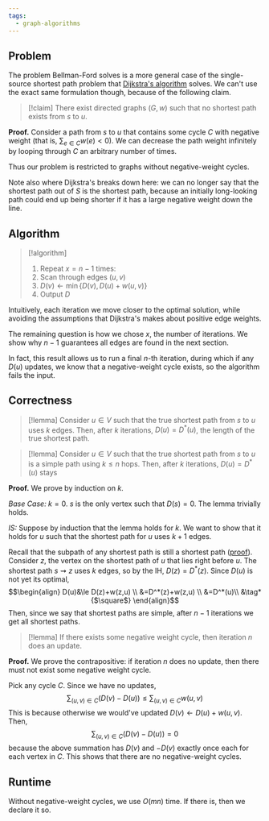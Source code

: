 ```yaml
---
tags:
  - graph-algorithms
---
```

## Problem

The problem Bellman-Ford solves is a more general case of the single-source shortest path problem that [Dijkstra's algorithm](Dijkstra's%20Algorithm.md) solves. We can't use the exact same formulation though, because of the following claim.

>[!claim]
>There exist directed graphs $(G, w)$ such that no shortest path exists from $s$ to $u$.

**Proof.** Consider a path from $s$ to $u$ that contains some cycle $C$ with negative weight (that is, $\sum_{e\in C}w(e)<0$). We can decrease the path weight infinitely by looping through $C$ an arbitrary number of times.
$$\tag*{$\square$}$$

Thus our problem is restricted to graphs without negative-weight cycles.

Note also where Dijkstra's breaks down here: we can no longer say that the shortest path out of $S$ is the shortest path, because an initially long-looking path could end up being shorter if it has a large negative weight down the line.
## Algorithm

>[!algorithm]
>1. Repeat $x=n-1$ times:
>	1. Scan through edges $(u, v)$
>	2. $D(v)\gets\min\{D(v), D(u)+w(u,v)\}$
>2. Output $D$

Intuitively, each iteration we move closer to the optimal solution, while avoiding the assumptions that Dijkstra's makes about positive edge weights. 

The remaining question is how we chose $x$, the number of iterations. We show why $n-1$ guarantees all edges are found in the next section.

In fact, this result allows us to run a final $n$-th iteration, during which if any $D(u)$ updates, we know that a negative-weight cycle exists, so the algorithm fails the input.
## Correctness

>[!lemma]
>Consider $u\in V$ such that the true shortest path from $s$ to $u$ uses $k$ edges. Then, after $k$ iterations, $D(u)=D^*(u)$, the length of the true shortest path.

>[!lemma]
>Consider $u\in V$ such that the true shortest path from $s$ to $u$ is a simple path using $k\le n$ hops. Then, after $k$ iterations, $D(u)=D^*(u)$ stays

**Proof.** We prove by induction on $k$.

*Base Case:* $k=0$. $s$ is the only vertex such that $D(s)=0$. The lemma trivially holds.

*IS:* Suppose by induction that the lemma holds for $k$. We want to show that it holds for $u$ such that the shortest path for $u$ uses $k+1$ edges.

Recall that the subpath of any shortest path is still a shortest path ([proof](Dijkstra's%20Algorithm.md#Motivation)). Consider $z$, the vertex on the shortest path of $u$ that lies right before $u$. The shortest path $s\rightsquigarrow z$ uses $k$ edges, so by the IH, $D(z)=D^*(z)$. Since $D(u)$ is not yet its optimal, 
$$\begin{align}
D(u)&\le D(z)+w(z,u) \\
&=D^*(z)+w(z,u) \\
&=D^*(u)\\
&\tag*{$\square$}
\end{align}$$
Then, since we say that shortest paths are simple, after $n-1$ iterations we get all shortest paths.

>[!lemma]
>If there exists some negative weight cycle, then iteration $n$ does an update.

**Proof.** We prove the contrapositive: if iteration $n$ does no update, then there must not exist some negative weight cycle.

Pick any cycle $C$. Since we have no updates,
$$\sum_{(u,v)\in C}(D(v)-D(u))\leq\sum_{(u,v)\in C}w(u,v)$$
This is because otherwise we would've updated $D(v)\gets D(u)+w(u,v)$. Then, 
$$\sum_{(u,v)\in C}(D(v)-D(u))=0$$
because the above summation has $D(v)$ and $-D(v)$ exactly once each for each vertex in $C$. This shows that there are no negative-weight cycles.
$$\tag*{$\square$}$$

## Runtime

Without negative-weight cycles, we use $O(mn)$ time. If there is, then we declare it so.